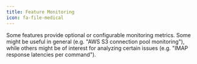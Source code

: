 ```yaml
---
title: Feature Monitoring
icon: fa-file-medical
---
```


Some features provide optional or configurable monitoring metrics. Some might be useful in general (e.g. "AWS S3 connection pool monitoring"), while others might be of interest for analyzing certain issues (e.g. "IMAP response latencies per command").
